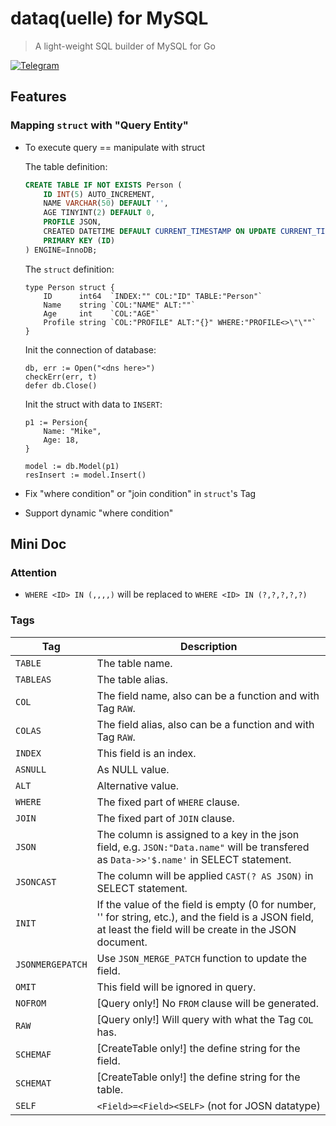 # dataq(uelle) for MySQL
> A light-weight SQL builder of MySQL for Go

[![Telegram](https://img.shields.io/badge/chat-telegram-blue.svg)](https://t.me/ohmyladygaga)

## Features

### Mapping `struct` with "Query Entity"

* To execute query == manipulate with struct

	The table definition:
	```SQL
	CREATE TABLE IF NOT EXISTS Person (
		ID INT(5) AUTO_INCREMENT,
		NAME VARCHAR(50) DEFAULT '',
		AGE TINYINT(2) DEFAULT 0,
		PROFILE JSON,
		CREATED DATETIME DEFAULT CURRENT_TIMESTAMP ON UPDATE CURRENT_TIMESTAMP,
		PRIMARY KEY (ID)
	) ENGINE=InnoDB;
	```
	
	The `struct` definition:
	```golang
	type Person struct {
		ID      int64  `INDEX:"" COL:"ID" TABLE:"Person"`
		Name    string `COL:"NAME" ALT:""`
		Age     int    `COL:"AGE"`
		Profile string `COL:"PROFILE" ALT:"{}" WHERE:"PROFILE<>\"\""`
	}
	```
	Init the connection of database:
	```golang
	db, err := Open("<dns here>")
	checkErr(err, t)
	defer db.Close()
	```
	Init the struct with data to `INSERT`:
	```golang
	p1 := Persion{
		Name: "Mike",
		Age: 18,
	}
	
	model := db.Model(p1)
	resInsert := model.Insert()
	```

* Fix "where condition" or "join condition" in `struct`'s Tag
* Support dynamic "where condition"

## Mini Doc

### Attention

* `WHERE <ID> IN (,,,,)` will be replaced to `WHERE <ID> IN (?,?,?,?,?)`

### Tags

| Tag          | Description                                  |
|--------------|----------------------------------------------|
| `TABLE`      | The table name.                              |
| `TABLEAS`      | The table alias.                           |
| `COL`        | The field name, also can be a function and with Tag `RAW`. |
| `COLAS`        | The field alias, also can be a function and with Tag `RAW`. |
| `INDEX`      | This field is an index.                      |
| `ASNULL`     | As NULL value.                               |
| `ALT`        | Alternative value.                           |
| `WHERE`      | The fixed part of `WHERE` clause.            |
| `JOIN`       | The fixed part of `JOIN` clause.             |
| `JSON`       | The column is assigned to a key in the json field, e.g. `JSON:"Data.name"` will be transfered as `Data->>'$.name'` in SELECT statement. |
| `JSONCAST`   | The column will be applied `CAST(? AS JSON)` in SELECT statement. |
| `INIT`       |If the value of the field is empty (0 for number, '' for string, etc.), and the field is a JSON field, at least the field will be create in the JSON document. |
| `JSONMERGEPATCH` | Use `JSON_MERGE_PATCH` function to update the field. |
| `OMIT`       | This field will be ignored in query.|
| `NOFROM`     | [Query only!] No `FROM` clause will be generated.|
| `RAW`        |[Query only!] Will query with what the Tag `COL` has.|
| `SCHEMAF`    | [CreateTable only!] the define string for the field.|
| `SCHEMAT`    |[CreateTable only!] the define string for the table.|
| `SELF`       |`<Field>=<Field><SELF>` (not for JOSN datatype)|
